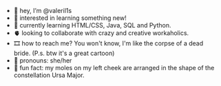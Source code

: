 - 🫶 hey, I’m @valeril1s
- 🔭 interested in learning something new!
- 🐋 currently learning HTML/CSS, Java, SQL and Python.
- 🫀 looking to collaborate with crazy and creative workaholics. 
- 🎞 how to reach me? You won't know, I'm like the corpse of a dead bride. (P.s. btw it's a great cartoon)
- 🪷 pronouns: she/her
- 🌌 fun fact: my moles on my left cheek are arranged in the shape of the constellation Ursa Major.

<!---
valeril1s/valeril1s is a ✨ special ✨ repository because its `README.md` (this file) appears on your GitHub profile.
You can click the Preview link to take a look at your changes.
--->
